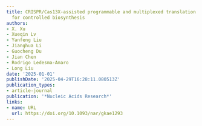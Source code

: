 ```yaml
---
title: CRISPR/Cas13X-assisted programmable and multiplexed translation regulation
  for controlled biosynthesis
authors:
- X. Xu
- Xueqin Lv
- Yanfeng Liu
- Jianghua Li
- Guocheng Du
- Jian Chen
- Rodrigo Ledesma‐Amaro
- Long Liu
date: '2025-01-01'
publishDate: '2025-04-29T16:28:11.080513Z'
publication_types:
- article-journal
publication: '*Nucleic Acids Research*'
links:
- name: URL
  url: https://doi.org/10.1093/nar/gkae1293
---
```


